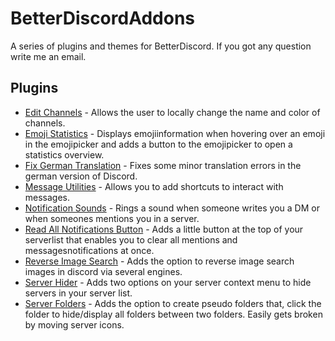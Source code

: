 # BetterDiscordAddons
A series of plugins and themes for BetterDiscord. If you got any question write me an email.

## Plugins
 - [Edit Channels](https://github.com/mwittrien/BetterDiscordAddons/tree/master/Plugins/EditChannels) - Allows the user to locally change the name and color of channels.
 - [Emoji Statistics](https://github.com/mwittrien/BetterDiscordAddons/tree/master/Plugins/EmojiStatistics) - Displays emojiinformation when hovering over an emoji in the emojipicker and adds a button to the emojipicker to open a statistics overview.
 - [Fix German Translation](https://github.com/mwittrien/BetterDiscordAddons/tree/master/Plugins/FixGermanTranslation) - Fixes some minor translation errors in the german version of Discord.
 - [Message Utilities](https://github.com/mwittrien/BetterDiscordAddons/tree/master/Plugins/MessageUtilities) - Allows you to add shortcuts to interact with messages.
 - [Notification Sounds](https://github.com/mwittrien/BetterDiscordAddons/tree/master/Plugins/NotificationSounds) - Rings a sound when someone writes you a DM or when someones mentions you in a server.
 - [Read All Notifications Button](https://github.com/mwittrien/BetterDiscordAddons/blob/master/Plugins/ReadAllNotificationsButton) - Adds a little button at the top of your serverlist that enables you to clear all mentions and messagesnotifications at once.
 - [Reverse Image Search](https://github.com/mwittrien/BetterDiscordAddons/tree/master/Plugins/ReverseImageSearch) - Adds the option to reverse image search images in discord via several engines.
 - [Server Hider](https://github.com/mwittrien/BetterDiscordAddons/tree/master/Plugins/ServerHider) - Adds two options on your server context menu to hide servers in your server list.
 - [Server Folders](https://github.com/mwittrien/BetterDiscordAddons/tree/master/Plugins/ServerFolders) - Adds the option to create pseudo folders that, click the folder to hide/display all folders between two folders. Easily gets broken by moving server icons.
